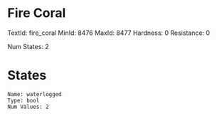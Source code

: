 # Fire Coral
TextId: fire_coral
MinId: 8476
MaxId: 8477
Hardness: 0
Resistance: 0

Num States: 2
# States
```
Name: waterlogged
Type: bool
Num Values: 2
```
